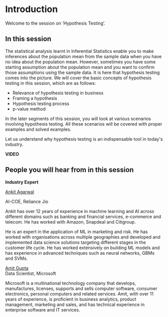 # Introduction

Welcome to the session on ‘Hypothesis Testing’.

## In this session

The statistical analysis learnt in Inferential Statistics enable you to make inferences about the population mean from the sample data when you have no idea about the population mean. However, sometimes you have some starting assumption about the population mean and you want to confirm those assumptions using the sample data. It is here that hypothesis testing comes into the picture. We will cover the basic concepts of hypothesis testing in this session, which are as follows:

- Relevance of hypothesis testing in business
- Framing a hypothesis
- Hypothesis testing process
- p-value method

In the later segments of this session, you will look at various scenarios involving hypothesis testing. All these scenarios will be covered with proper examples and solved examples.

Let us understand why hypothesis testing is an indispensable tool in today's industry.

**VIDEO**

## People you will hear from in this session

**Industry Expert**

[Ankit Agarwal](https://www.linkedin.com/in/ankit-agarwal-4333248/)

AI-COE, Reliance Jio

Ankit has over 12 years of experience in machine learning and AI across different domains such as banking and financial services, e-commerce and telecom. He has worked with Amazon, Snapdeal and Citigroup.

He is an expert in the application of ML in marketing and risk. He has worked with organisations across multiple geographies and developed and implemented data science solutions targeting different stages in the customer life cycle. He has worked extensively on building ML models and has experience in advanced techniques such as neural networks, GBMs and SVMs.

[Amit Gupta](https://www.linkedin.com/in/amit-kumar-gupta-03685877/)  
Data Scientist, Microsoft

Microsoft is a multinational technology company that develops, manufactures, licenses,  supports and sells computer software, consumer electronics, personal computers and related services. Amit, with over 11 years of experience, is proficient in business analytics, product management, marketing and sales, and has technical experience in enterprise software and IT services.
